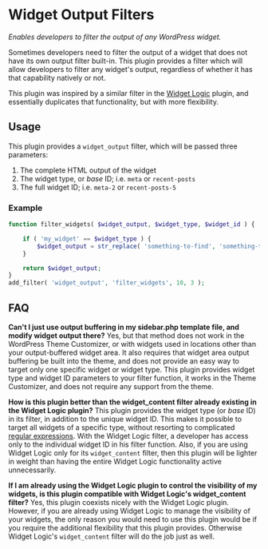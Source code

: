 # Widget Output Filters
*Enables developers to filter the output of any WordPress widget.*

Sometimes developers need to filter the output of a widget that does not have its own output filter built-in. This plugin provides a filter which will allow developers to filter any widget's output, regardless of whether it has that capability natively or not.

This plugin was inspired by a similar filter in the [Widget Logic](https://wordpress.org/plugins/widget-logic/) plugin, and essentially duplicates that functionality, but with more flexibility.

## Usage

This plugin provides a `widget_output` filter, which will be passed three parameters:

1. The complete HTML output of the widget
2. The widget type, or *base* ID; i.e. `meta` or `recent-posts`
3. The full widget ID; i.e. `meta-2` or `recent-posts-5`

### Example

```php
function filter_widgets( $widget_output, $widget_type, $widget_id ) {

	if ( 'my_widget' == $widget_type ) {
		$widget_output = str_replace( 'something-to-find', 'something-to-replace', $widget_output );
	}

	return $widget_output;
}
add_filter( 'widget_output', 'filter_widgets', 10, 3 );
```

## FAQ

**Can't I just use output buffering in my sidebar.php template file, and modify widget output there?**
Yes, but that method does not work in the WordPress Theme Customizer, or with widgets used in locations other than your output-buffered widget area. It also requires that widget area output buffering be built into the theme, and does not provide an easy way to target only one specific widget or widget type. This plugin provides widget type and widget ID parameters to your filter function, it works in the Theme Customizer, and does not require any support from the theme.

**How is this plugin better than the widget_content filter already existing in the Widget Logic plugin?**
This plugin provides the widget type (or *base* ID) in its filter, in addition to the unique widget ID. This makes it possible to target all widgets of a specific type, without resorting to complicated [regular expressions](http://en.wikipedia.org/wiki/Regular_expression). With the Widget Logic filter, a developer has access only to the individual widget ID in his filter function. Also, if you are using Widget Logic only for its `widget_content` filter, then this plugin will be lighter in weight than having the entire Widget Logic functionality active unnecessarily.

**If I am already using the Widget Logic plugin to control the visibility of my widgets, is this plugin compatible with Widget Logic's widget_content filter?**
Yes, this plugin coexists nicely with the Widget Logic plugin. However, if you are already using Widget Logic to manage the visibility of your widgets, the only reason you would need to use this plugin would be if you require the additional flexibility that this plugin provides. Otherwise Widget Logic's `widget_content` filter will do the job just as well.
